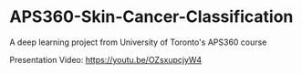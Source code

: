 # APS360-Skin-Cancer-Classification
A deep learning project from University of Toronto's APS360 course

Presentation Video: https://youtu.be/OZsxupcjyW4
